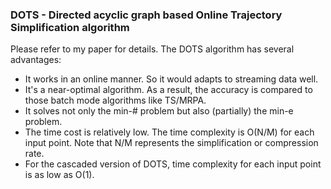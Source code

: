 ### DOTS - Directed acyclic graph based Online Trajectory Simplification algorithm

Please refer to my paper for details. The DOTS algorithm has several advantages:
* It works in an online manner. So it would adapts to streaming data well.
* It's a near-optimal algorithm. As a result, the accuracy is compared to those batch mode algorithms like TS/MRPA.
* It solves not only the min-# problem but also (partially) the min-e problem.
* The time cost is relatively low. The time complexity is O(N/M) for each input point. Note that N/M represents the simplification or compression rate.
* For the cascaded version of DOTS, time complexity for each input point is as low as O(1).